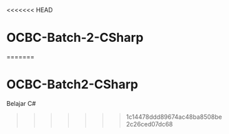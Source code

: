 <<<<<<< HEAD
# OCBC-Batch-2-CSharp
=======
# OCBC-Batch2-CSharp
Belajar C#
>>>>>>> 1c14478ddd89674ac48ba8508be2c26ced07dc68
